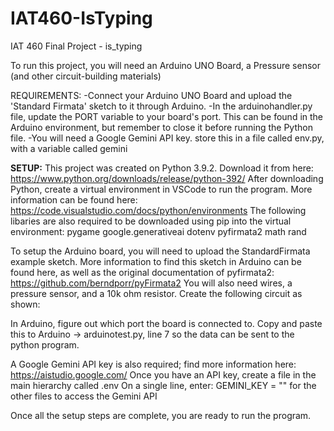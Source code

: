 # IAT460-IsTyping
IAT 460 Final Project - is_typing

To run this project, you will need an Arduino UNO Board, a Pressure sensor (and other circuit-building materials)

REQUIREMENTS:
-Connect your Arduino UNO Board and upload the 'Standard Firmata' sketch to it through Arduino.
-In the arduinohandler.py file, update the PORT variable to your board's port. This can be found in the Arduino environment, but remember to close it before running the Python file.
-You will need a Google Gemini API key. store this in a file called env.py, with a variable called gemini

**SETUP:**
This project was created on Python 3.9.2. Download it from here: https://www.python.org/downloads/release/python-392/
After downloading Python, create a virtual environment in VSCode to run the program. More information can be found here: https://code.visualstudio.com/docs/python/environments
The following libaries are also required to be downloaded using pip into the virtual environment:
  pygame
  google.generativeai
  dotenv
  pyfirmata2
  math
  rand

To setup the Arduino board, you will need to upload the StandardFirmata example sketch. More information to find this sketch in Arduino can be found here, as well as the original documentation of pyfirmata2: https://github.com/berndporr/pyFirmata2
You will also need wires, a pressure sensor, and a 10k ohm resistor. Create the following circuit as shown:
<CIRCUIT DIAGRAM HERE>

In Arduino, figure out which port the board is connected to. Copy and paste this to Arduino -> arduinotest.py, line 7 so the data can be sent to the python program.

A Google Gemini API key is also required; find more information here: https://aistudio.google.com/
Once you have an API key, create a file in the main hierarchy called .env
On a single line, enter: GEMINI_KEY = "<YOUR KEY HERE>" for the other files to access the Gemini API

Once all the setup steps are complete, you are ready to run the program. 

